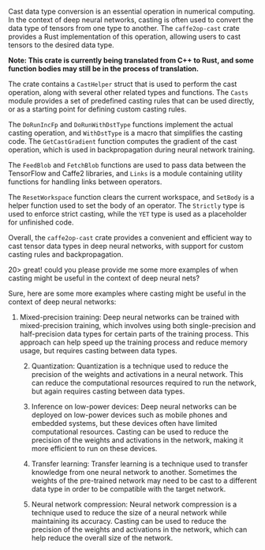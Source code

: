 Cast data type conversion is an essential
operation in numerical computing. In the context
of deep neural networks, casting is often used to
convert the data type of tensors from one type to
another. The `caffe2op-cast` crate provides a Rust
implementation of this operation, allowing users
to cast tensors to the desired data type.

**Note: This crate is currently being translated from C++ to Rust, and some function bodies may still be in the process of translation.**

The crate contains a `CastHelper` struct that is
used to perform the cast operation, along with
several other related types and functions. The
`Casts` module provides a set of predefined
casting rules that can be used directly, or as
a starting point for defining custom casting
rules.

The `DoRunIncFp` and `DoRunWithDstType` functions
implement the actual casting operation, and
`WithDstType` is a macro that simplifies the
casting code. The `GetCastGradient` function
computes the gradient of the cast operation, which
is used in backpropagation during neural network
training.

The `FeedBlob` and `FetchBlob` functions are used
to pass data between the TensorFlow and Caffe2
libraries, and `Links` is a module containing
utility functions for handling links between
operators.

The `ResetWorkspace` function clears the current
workspace, and `SetBody` is a helper function used
to set the body of an operator. The `Strictly`
type is used to enforce strict casting, while the
`YET` type is used as a placeholder for unfinished
code.

Overall, the `caffe2op-cast` crate provides
a convenient and efficient way to cast tensor data
types in deep neural networks, with support for
custom casting rules and backpropagation.

20> great! could you please provide me some more
examples of when casting might be useful in the
context of deep neural nets?

Sure, here are some more examples where casting
might be useful in the context of deep neural
networks:

1. Mixed-precision training: Deep neural networks
   can be trained with mixed-precision training,
   which involves using both single-precision and
   half-precision data types for certain parts of
   the training process. This approach can help
   speed up the training process and reduce memory
   usage, but requires casting between data types.

   2. Quantization: Quantization is a technique
   used to reduce the precision of the weights and
   activations in a neural network. This can
   reduce the computational resources required to
   run the network, but again requires casting
   between data types.

   3. Inference on low-power devices: Deep neural
   networks can be deployed on low-power devices
   such as mobile phones and embedded systems, but
   these devices often have limited computational
   resources. Casting can be used to reduce the
   precision of the weights and activations in the
   network, making it more efficient to run on
   these devices.

   4. Transfer learning: Transfer learning is
   a technique used to transfer knowledge from one
   neural network to another. Sometimes the
   weights of the pre-trained network may need to
   be cast to a different data type in order to be
   compatible with the target network.

   5. Neural network compression: Neural network
   compression is a technique used to reduce the
   size of a neural network while maintaining its
   accuracy. Casting can be used to reduce the
   precision of the weights and activations in the
   network, which can help reduce the overall size
   of the network.
